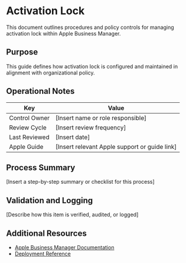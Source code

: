# Activation Lock

This document outlines procedures and policy controls for managing activation lock within Apple Business Manager.

## Purpose

This guide defines how activation lock is configured and maintained in alignment with organizational policy.

## Operational Notes

| Key           | Value                                         |
| ------------- | --------------------------------------------- |
| Control Owner | [Insert name or role responsible]             |
| Review Cycle  | [Insert review frequency]                     |
| Last Reviewed | [Insert date]                                 |
| Apple Guide   | [Insert relevant Apple support or guide link] |

## Process Summary

[Insert a step-by-step summary or checklist for this process]

## Validation and Logging

[Describe how this item is verified, audited, or logged]

## Additional Resources

- [Apple Business Manager Documentation](https://support.apple.com/guide/apple-business-manager/welcome/web)
- [Deployment Reference](https://support.apple.com/en-us/guide/deployment/welcome/web)
